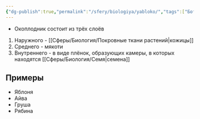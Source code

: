 ```yaml
---
{"dg-publish":true,"permalink":"/sfery/biologiya/yabloko/","tags":["Ботаника"]}
---
```


- Окоплодник состоит из трёх слоёв 
1. Наружного - [[Сферы/Биология/Покровные ткани растений\|кожицы]]
2. Среднего - мякоти
3. Внутреннего - в виде плёнок, образующих камеры, в которых находятся [[Сферы/Биология/Семя\|семена]]
## Примеры
- Яблоня
- Айва
- Груша
- Рябина 